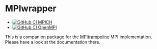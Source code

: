# MPIwrapper

* [![GitHub CI
  MPICH](https://github.com/eschnett/MPIwrapper/actions/workflows/CI-MPICH.yml/badge.svg)](https://github.com/eschnett/MPIwrapper/actions)
* [![GitHub CI
  OpenMPI](https://github.com/eschnett/MPIwrapper/actions/workflows/CI-OpenMPI.yml/badge.svg)](https://github.com/eschnett/MPIwrapper/actions)

This is a companion package for the
[MPItrampoline](https://github.com/eschnett/MPItrampoline) MPI
implementation. Please have a look at the documentation there.
